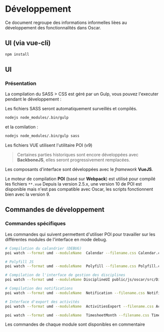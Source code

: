 # Développement

Ce document regroupe des informations informelles lièes au développement des fonctionnalités dans Oscar.


## UI (via vue-cli)

```bash
npm install
```


## UI

### Présentation

La compilation du SASS > CSS est géré par un Gulp, vous pouvez l'executer pendant le développement : 

Les fichiers SASS seront automatiquement surveillés et compilés.

```bash
nodejs node_modules/.bin/gulp
```

et la comilation : 

```bash
nodejs node_modules/.bin/gulp sass
```

Les fichiers VUE utilisent l'utilitaire POI (v9)

> Certaines parties historiques sont encore développées avec **BackboneJS**, elles seront progressivement remplacées.

Les composants d'interface sont développées avec le *framework* **VueJS**.
 
Le moteur de compilation **POI** (basé sur **Webpack**) est utilisé pour compilé les fichiers `**.vue` Depuis la version 2.5.x, une version 10 de POI est disponible mais n'est pas compatible avec Oscar, les scripts fonctionnent bien avec la version 9.


## Commandes de développement

### Commandes spécifiques

Les commandes qui suivent permettent d'utiliser POI pour travailler sur les différentes modules de l'interface en mode debug.

```bash
# Compilation du calandrier (DEBUG)
poi watch --format umd --moduleName  Calendar --filename.css Calendar.css --filename.js Calendar.js --dist public/js/oscar/dist public/js/oscar/src/Calendar.vue 

# Polyfill JS
poi watch --format umd --moduleName  Polyfill --filename.css Polyfill.css --filename.js Polyfill.js --dist public/js/oscar/dist public/js/oscar/src/Polyfill.js 

# Compilation de l'interface de gestion des disciplines
poi watch --format umd --moduleName DisciplineUI public/js/oscar/src/DisciplineUI.vue --filename.css DisciplineUI.css --filename.js DisciplineUI.js --dist public/js/oscar/dist

# Compilation des notifications
poi watch --format umd --moduleName  Notification --filename.css Notification.css --filename.js Notification.js --dist public/js/oscar/dist public/js/oscar/src/Notification.vue

# Interface d'export des activités
poi watch --format umd --moduleName  ActivitiesExport --filename.css ActivitiesExport.css --filename.js ActivitiesExport.js --dist public/js/oscar/dist public/js/oscar/src/ActivitiesExport.vue

poi watch --format umd --moduleName  TimesheetMonth --filename.css TimesheetMonth.css --filename.js TimesheetMonth.js --dist public/js/oscar/dist public/js/oscar/src/TimesheetMonth.vue
```

Les commandes de chaque module sont disponibles en commentaire